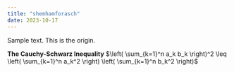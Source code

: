 ```yaml
---
title: "shemhamforasch" 
date: 2023-10-17
---
```


Sample text. This is the origin. 

**The Cauchy-Schwarz Inequality**
$\left( \sum_{k=1}^n a_k b_k \right)^2 \leq \left( \sum_{k=1}^n a_k^2 \right) \left( \sum_{k=1}^n b_k^2 \right)$
